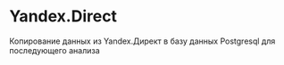 # Yandex.Direct
Копирование данных из Yandex.Директ в базу данных Postgresql для последующего анализа
